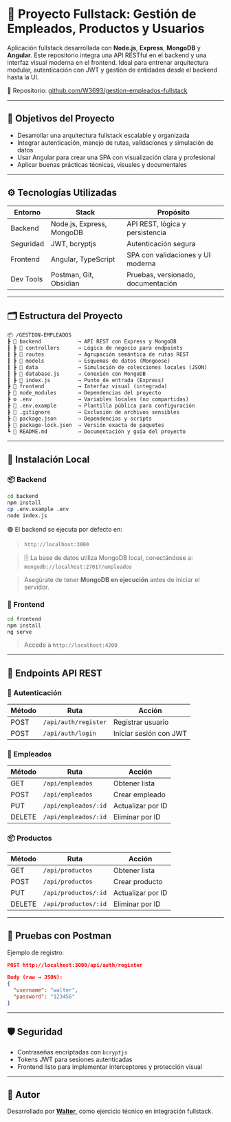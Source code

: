 # 🧰 Proyecto Fullstack: Gestión de Empleados, Productos y Usuarios

Aplicación fullstack desarrollada con **Node.js**, **Express**, **MongoDB** y **Angular**. Este repositorio integra una API RESTful en el backend y una interfaz visual moderna en el frontend. Ideal para entrenar arquitectura modular, autenticación con JWT y gestión de entidades desde el backend hasta la UI.

🔗 Repositorio: [github.com/W3693/gestion-empleados-fullstack](https://github.com/W3693/gestion-empleados-fullstack)

---

## 🧠 Objetivos del Proyecto

- Desarrollar una arquitectura fullstack escalable y organizada
- Integrar autenticación, manejo de rutas, validaciones y simulación de datos
- Usar Angular para crear una SPA con visualización clara y profesional
- Aplicar buenas prácticas técnicas, visuales y documentales

---

## ⚙️ Tecnologías Utilizadas

| Entorno    | Stack                       | Propósito                        |
|------------|-----------------------------|----------------------------------|
| Backend    | Node.js, Express, MongoDB   | API REST, lógica y persistencia  |
| Seguridad  | JWT, bcryptjs               | Autenticación segura             |
| Frontend   | Angular, TypeScript         | SPA con validaciones y UI moderna|
| Dev Tools  | Postman, Git, Obsidian      | Pruebas, versionado, documentación|

---

## 🗂️ Estructura del Proyecto

```txt
📦 /GESTION-EMPLEADOS
┣ 📁 backend            → API REST con Express y MongoDB
┃ ┣ 📁 controllers      → Lógica de negocio para endpoints
┃ ┣ 📁 routes           → Agrupación semántica de rutas REST
┃ ┣ 📁 models           → Esquemas de datos (Mongoose)
┃ ┣ 📁 data             → Simulación de colecciones locales (JSON)
┃ ┣ 📄 database.js      → Conexión con MongoDB
┃ ┣ 📄 index.js         → Punto de entrada (Express)
┣ 📁 frontend           → Interfaz visual (integrada)
┣ 📁 node_modules       → Dependencias del proyecto
┣ ⚙️ .env               → Variables locales (no compartidas)
┣ 📄 .env.example       → Plantilla pública para configuración
┣ 📄 .gitignore         → Exclusión de archivos sensibles
┣ 📄 package.json       → Dependencias y scripts
┣ 📄 package-lock.json  → Versión exacta de paquetes
┗ 📄 README.md          → Documentación y guía del proyecto
```
---

## 🚀 Instalación Local

### 📦 Backend

```bash
cd backend
npm install
cp .env.example .env
node index.js
```
 🟢 El backend se ejecuta por defecto en:  
> `http://localhost:3000`

> 🗄️ La base de datos utiliza MongoDB local, conectándose a:  
> `mongodb://localhost:27017/empleados`

> Asegúrate de tener **MongoDB en ejecución** antes de iniciar el servidor.

### 🎨 Frontend

```bash
cd frontend
npm install
ng serve
```

> Accede a `http://localhost:4200`

---

## 📌 Endpoints API REST

### 🔑 Autenticación

| Método | Ruta                   | Acción                       |
|--------|------------------------|------------------------------|
| POST   | `/api/auth/register`   | Registrar usuario            |
| POST   | `/api/auth/login`      | Iniciar sesión con JWT       |

### 👤 Empleados

| Método | Ruta                 | Acción                        |
|--------|----------------------|------------------------------|
| GET    | `/api/empleados`     | Obtener lista                 |
| POST   | `/api/empleados`     | Crear empleado                |
| PUT    | `/api/empleados/:id` | Actualizar por ID             |
| DELETE | `/api/empleados/:id` | Eliminar por ID               |

### 📦 Productos

| Método | Ruta                 | Acción                        |
|--------|----------------------|------------------------------|
| GET    | `/api/productos`     | Obtener lista                 |
| POST   | `/api/productos`     | Crear producto                |
| PUT    | `/api/productos/:id` | Actualizar por ID             |
| DELETE | `/api/productos/:id` | Eliminar por ID               |

---

## 🧪 Pruebas con Postman

Ejemplo de registro:

```json
POST http://localhost:3000/api/auth/register

Body (raw → JSON):
{
  "username": "walter",
  "password": "123456"
}
```

---

## 🛡️ Seguridad

- Contraseñas encriptadas con `bcryptjs`
- Tokens JWT para sesiones autenticadas
- Frontend listo para implementar interceptores y protección visual

---

## 👤 Autor

Desarrollado por [**Walter**](https://github.com/W3693), como ejercicio técnico en integración fullstack.  




